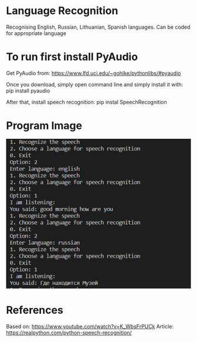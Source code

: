 # Language Recognition
 Recognising English, Russian, Lithuanian, Spanish languages. Can be coded for appropriate language
 # To run first install PyAudio
 Get PyAudio from: https://www.lfd.uci.edu/~gohlke/pythonlibs/#pyaudio

 Once you download, simply open command line and simply install it with:
 pip install pyaudio

 After that, install speech recognition:
 pip instal SpeechRecognition

 # Program Image
 <img src="speechRecognition.PNG">

 # References 
 Based on: https://www.youtube.com/watch?v=K_WbsFrPUCk
 Article: https://realpython.com/python-speech-recognition/
